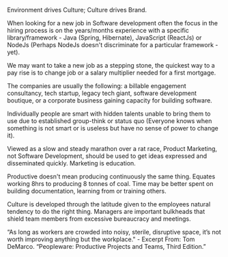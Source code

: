 Environment drives Culture; Culture drives Brand.

When looking for a new job in Software development often the focus in the hiring process is on the years/months experience with a specific library/framework - Java (Spring, Hibernate), JavaScript (ReactJs) or NodeJs (Perhaps NodeJs doesn't discriminate for a particular framework - yet).

We may want to take a new job as a stepping stone, the quickest way to a pay rise is to change job or a salary multiplier needed for a first mortgage.

The companies are usually the following: a billable engagement consultancy, tech startup, legacy tech giant, software development boutique, or a corporate business gaining capacity for building software.

Individually people are smart with hidden talents unable to bring them to use due to established group-think or status quo (Everyone knows when something is not smart or is useless but have no sense of power to change it).

Viewed as a slow and steady marathon over a rat race, Product Marketing, not Software Development, should be used to get ideas expressed and disseminated quickly. Marketing is education.

Productive doesn't mean producing continuously the same thing. Equates working 8hrs to producing 8 tonnes of coal. Time may be better spent on building documentation, learning from or training others.

Culture is developed through the latitude given to the employees natural tendency to do the right thing. Managers are important bulkheads that shield team members from excessive bureaucracy and meetings.

“As long as workers are crowded into noisy, sterile, disruptive space, it’s not worth improving anything but the workplace." - Excerpt From: Tom DeMarco. “Peopleware: Productive Projects and Teams, Third Edition.”
